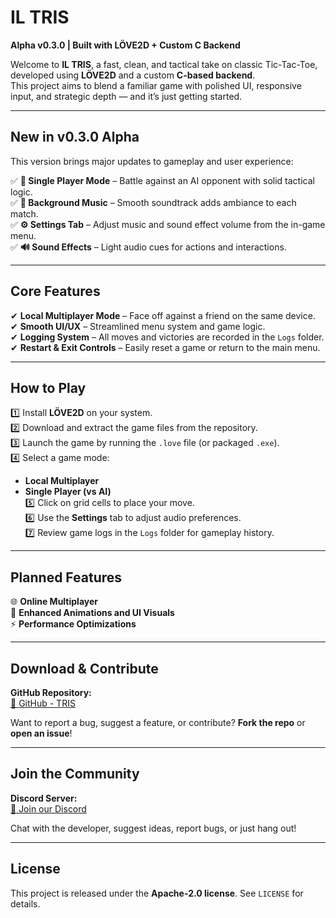 # IL TRIS  
**Alpha v0.3.0 | Built with LÖVE2D + Custom C Backend**  

Welcome to **IL TRIS**, a fast, clean, and tactical take on classic Tic-Tac-Toe, developed using **LÖVE2D** and a custom **C-based backend**.  
This project aims to blend a familiar game with polished UI, responsive input, and strategic depth — and it’s just getting started.  

---

## **New in v0.3.0 Alpha**  
This version brings major updates to gameplay and user experience:  

✅ **🤖 Single Player Mode** – Battle against an AI opponent with solid tactical logic.  
✅ **🎵 Background Music** – Smooth soundtrack adds ambiance to each match.  
✅ **⚙ Settings Tab** – Adjust music and sound effect volume from the in-game menu.  
✅ **🔊 Sound Effects** – Light audio cues for actions and interactions.  

---

## **Core Features**  
✔ **Local Multiplayer Mode** – Face off against a friend on the same device.  
✔ **Smooth UI/UX** – Streamlined menu system and game logic.  
✔ **Logging System** – All moves and victories are recorded in the `Logs` folder.  
✔ **Restart & Exit Controls** – Easily reset a game or return to the main menu.  

---

## **How to Play**  
1️⃣ Install **LÖVE2D** on your system.  
2️⃣ Download and extract the game files from the repository.  
3️⃣ Launch the game by running the `.love` file (or packaged `.exe`).  
4️⃣ Select a game mode:  
   - **Local Multiplayer**  
   - **Single Player (vs AI)**  
5️⃣ Click on grid cells to place your move.  
6️⃣ Use the **Settings** tab to adjust audio preferences.  
7️⃣ Review game logs in the `Logs` folder for gameplay history.  

---

## **Planned Features**  
🌐 **Online Multiplayer**  
🎨 **Enhanced Animations and UI Visuals**  
⚡ **Performance Optimizations**  

---

## **Download & Contribute**  
**GitHub Repository:**  
[🔗 GitHub - TRIS](https://github.com/ErMichele/Tris)  

Want to report a bug, suggest a feature, or contribute? **Fork the repo** or **open an issue**!  

---

## **Join the Community**  
**Discord Server:**  
[🔗 Join our Discord](https://discord.gg/yourserverinvite)  

Chat with the developer, suggest ideas, report bugs, or just hang out!  

---

## **License**  
This project is released under the **Apache-2.0 license**. See `LICENSE` for details.  